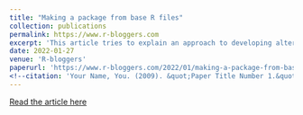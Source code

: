 ```yaml
---
title: "Making a package from base R files"
collection: publications
permalink: https://www.r-bloggers.com
excerpt: 'This article tries to explain an approach to developing alternative versions of functions which are in the distributed base of R. '
date: 2022-01-27
venue: 'R-bloggers'
paperurl: 'https://www.r-bloggers.com/2022/01/making-a-package-from-base-r-files/'
<!--citation: 'Your Name, You. (2009). &quot;Paper Title Number 1.&quot; <i>Journal 1</i>. 1(1).'-->
---
```


[Read the article here](https://www.r-bloggers.com/2022/01/making-a-package-from-base-r-files)

<!--Recommended citation: Your Name, You. (2009). "Paper Title Number 1." <i>Journal 1</i>. 1(1).--->
